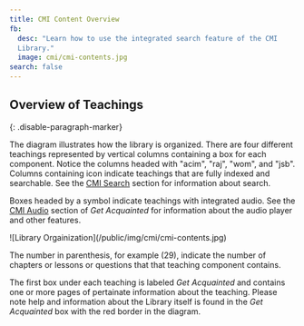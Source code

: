 ```yaml
---
title: CMI Content Overview
fb:
  desc: "Learn how to use the integrated search feature of the CMI
  Library."
  image: cmi/cmi-contents.jpg
search: false
---
```


## Overview of Teachings
{: .disable-paragraph-marker}

The diagram illustrates how the library is organized. There are four different teachings represented by vertical columns containing a box for each component. Notice the columns headed with "acim", "raj", "wom", and "jsb". Columns containing <i class="search icon"></i> icon indicate teachings that are fully indexed and searchable. See the [CMI Search](/acq/search/) section for information about search.

Boxes headed by a <i class="volume up icon"></i> symbol indicate teachings with integrated audio. See the [CMI Audio](/acq/audio/) section of *Get Acquainted* for information about the audio player and other features.

<div class="ui container" markdown="1">
  ![Library Orgainization](/public/img/cmi/cmi-contents.jpg)
</div>

The number in parenthesis, for example (29), indicate the number of chapters or lessons or questions that that teaching component contains.

The first box under each teaching is labeled *Get Acquainted* and contains one or more pages of pertainate information about the teaching. Please note help and information about the Library itself is found in the *Get Acquainted* box with the red border in the diagram. 
